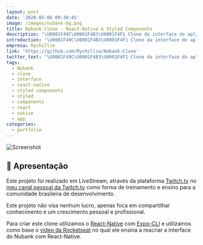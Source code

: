 ```yaml
---
layout: post
date: '2020-05-06 09:30:45'
image: /images/nubank-bg.png
title: Nubank Clone - React-Native & Styled Components
description: "\U0001F49C\U0001F4B3\U0001F4F1 Clone da interface do aplicativo Nubank feito com React-Native e Expo-CLI"
introduction: "\U0001F49C\U0001F4B3\U0001F4F1 Clone da interface do aplicativo Nubank feito com React-Native e Expo-CLI"
empresa: Rychillie
link: 'https://github.com/Rychillie/Nubank-Clone'
twitter_text: "\U0001F49C\U0001F4B3\U0001F4F1 Clone da interface do aplicativo Nubank feito com React-Native e Expo-CLI"
tags:
  - Nubank
  - clone
  - interface
  - react-native
  - styled components
  - styled
  - components
  - react
  - native
  - app
categories:
  - portfolio
---
```

![Screenshot](/images/nubank.png "Screenshot")

## 🚀 Apresentação

Este projeto foi realizado em LiveStream, através da plataforma [Twitch.tv](https://twitch.tv) no [meu canal pessoal da Twitch.tv](https://twitch.tv/rychillie) como forma de treinamento e ensino para a comunidade brasileira de desenvolvimento.

Este projeto não visa nenhum lucro, apenas foca em compartilhar conhecimento e um crescimento pessoal e profissional.

Para criar este clone utilizamos o [React-Native](https://reactnative.dev/) com [Expo-CLI](https://expo.io/tools) e utilizamos como base o [video da Rocketseat](https://youtu.be/DDm0M_rZLJo) no qual ele ensina a reacriar a interface do Nubank com React-Native.